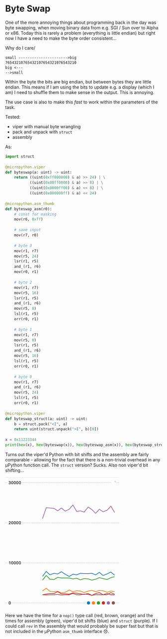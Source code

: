 # Byte Swap

One of the more annoying things about programming back in the day was byte swapping, when moving binary data from e.g. SGI / Sun over to Alpha or x86. Today this is rarely a problem (everything is little endian) but right now I have a need to make the byte order consistent...

Why do I care/

```
small ---------------------->big
76543210765432107654321076543210
big <---
-->small
```

Within the byte the bits are big endian, but between bytes they are little endian. This means if I am using the bits to update e.g. a display (which I am) I need to shuffle them to make sense in the output. This is annoying.

The use case is also to make this _fast_ to work within the parameters of the task.

Tested:

- viper with manual byte wrangling
- pack and unpack with `struct`
- assembly

As:

```python
import struct

@micropython.viper
def byteswap(a: uint) -> uint:
    return ((uint(0xff000000) & a) >> 24) | \
           ((uint(0x00ff0000) & a) >> 8) | \
           ((uint(0x0000ff00) & a) << 8) | \
           ((uint(0x000000ff) & a) << 24)

@micropython.asm_thumb
def byteswap_asm(r0):
    # const for masking
    mov(r6, 0xff)
    
    # save input
    mov(r7, r0)
    
    # byte 3
    mov(r1, r7)
    mov(r5, 24)
    lsr(r1, r5)
    and_(r1, r6)
    mov(r0, r1)
    
    # byte 2
    mov(r1, r7)
    mov(r5, 16)
    lsr(r1, r5)
    and_(r1, r6)
    mov(r5, 8)
    lsl(r1, r5)
    orr(r0, r1)

    # byte 1
    mov(r1, r7)
    mov(r5, 8)
    lsr(r1, r5)
    and_(r1, r6)
    mov(r5, 16)
    lsl(r1, r5)
    orr(r0, r1)

    # byte 0
    mov(r1, r7)
    and_(r1, r6)
    mov(r5, 24)
    lsl(r1, r5)
    orr(r0, r1)

@micropython.viper
def byteswap_struct(a: uint) -> uint:
    b = struct.pack("<I", a)
    return uint(struct.unpack(">I", b)[0])

x = 0x11223344
print(hex(x), hex(byteswap(x)), hex(byteswap_asm(x)), hex(byteswap_struct(x)))
```

Turns out the viper'd Python with bit shifts and the assembly are fairly comparable - allowing for the fact that there is a non-trivial overhead in any µPython function call. The `struct` version? Sucks. Also non viper'd bit shifting...

![Times for 20 calls](./byteswap-times.png)

Here we have the time for a `nop()` type call (red, brown, orange) and the times for assembly (green), viper'd bit shifts (blue) and `struct` (purple). If I could call `rev` in the assembly that would probably be super fast but that is not included in the µPython `asm_thumb` interface 😞.
